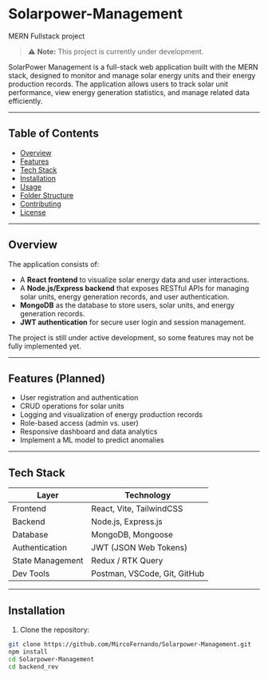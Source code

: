 # Solarpower-Management
MERN Fullstack project

> ⚠️ **Note:** This project is currently under development.

SolarPower Management is a full-stack web application built with the MERN stack, designed to monitor and manage solar energy units and their energy production records. The application allows users to track solar unit performance, view energy generation statistics, and manage related data efficiently.

---

## Table of Contents
- [Overview](#overview)
- [Features](#features)
- [Tech Stack](#tech-stack)
- [Installation](#installation)
- [Usage](#usage)
- [Folder Structure](#folder-structure)
- [Contributing](#contributing)
- [License](#license)

---

## Overview
The application consists of:
- A **React frontend** to visualize solar energy data and user interactions.
- A **Node.js/Express backend** that exposes RESTful APIs for managing solar units, energy generation records, and user authentication.
- **MongoDB** as the database to store users, solar units, and energy generation records.
- **JWT authentication** for secure user login and session management.

The project is still under active development, so some features may not be fully implemented yet.

---

## Features (Planned)
- User registration and authentication
- CRUD operations for solar units
- Logging and visualization of energy production records
- Role-based access (admin vs. user)
- Responsive dashboard and data analytics
- Implement a ML model to predict anomalies

---

## Tech Stack
| Layer           | Technology |
|-----------------|------------|
| Frontend        | React, Vite, TailwindCSS |
| Backend         | Node.js, Express.js |
| Database        | MongoDB, Mongoose |
| Authentication  | JWT (JSON Web Tokens) |
| State Management| Redux / RTK Query |
| Dev Tools       | Postman, VSCode, Git, GitHub |

---

## Installation
1. Clone the repository:
```bash
git clone https://github.com/MircoFernando/Solarpower-Management.git
npm install 
cd Solarpower-Management
cd backend_rev

